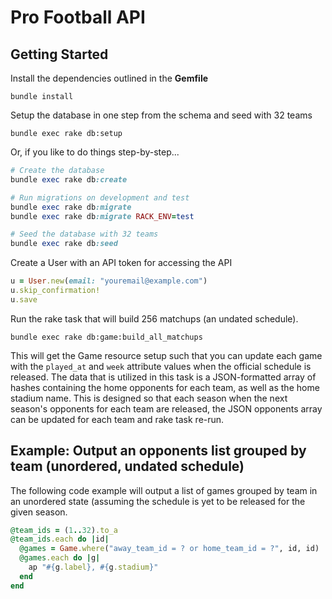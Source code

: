 # Pro Football API

## Getting Started

Install the dependencies outlined in the **Gemfile**

`bundle install`

Setup the database in one step from the schema and seed with 32 teams

`bundle exec rake db:setup`

Or, if you like to do things step-by-step...

```ruby
# Create the database
bundle exec rake db:create

# Run migrations on development and test
bundle exec rake db:migrate
bundle exec rake db:migrate RACK_ENV=test

# Seed the database with 32 teams
bundle exec rake db:seed
```

Create a User with an API token for accessing the API

```ruby
u = User.new(email: "youremail@example.com")
u.skip_confirmation!
u.save
```

Run the rake task that will build 256 matchups (an undated schedule).

`bundle exec rake db:game:build_all_matchups`

This will get the Game resource setup such that you can update each game with the `played_at` and `week` attribute values when the official schedule is released.  The data that is utilized in this task is a JSON-formatted array of hashes containing the home opponents for each team, as well as the home stadium name. This is designed so that each season when the next season's opponents for each team are released, the JSON opponents array can be updated for each team and rake task re-run.

## Example: Output an opponents list grouped by team (unordered, undated schedule)

The following code example will output a list of games grouped by team in an unordered state (assuming the schedule is yet to be released for the given season.

```ruby
@team_ids = (1..32).to_a
@team_ids.each do |id|
  @games = Game.where("away_team_id = ? or home_team_id = ?", id, id)
  @games.each do |g|
    ap "#{g.label}, #{g.stadium}"
  end
end
```
